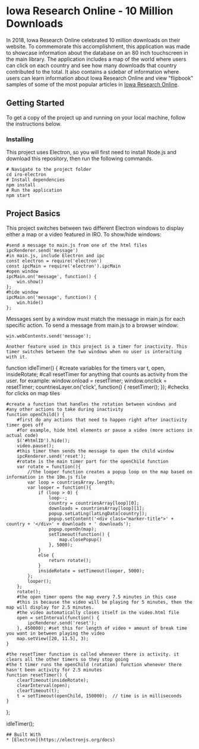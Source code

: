 # Iowa Research Online - 10 Million Downloads
In 2018, Iowa Research Online celebrated 10 million downloads on their website. To commemorate this accomplishment, this application was made to showcase information about the database on an 80 inch touchscreen in the main library. The application includes a map of the world where users can click on each country and see how many downloads that country contributed to the total. It also contains a sidebar of information where users can learn information about Iowa Research Online and view "flipbook" samples of some of the most popular articles in [Iowa Research Online](http://ir.uiowa.edu/).
## Getting Started
To get a copy of the project up and running on your local machine, follow the instructions below.
### Installing
This project uses Electron, so you will first need to install Node.js and download this repository, then run the following commands.
```
# Navigate to the project folder
cd iro-electron
# Install dependencies
npm install
# Run the application
npm start
```
## Project Basics
This project switches between two different Electron windows to display either a map or a video featured in IRO. To show/hide windows:
```
#send a message to main.js from one of the html files
ipcRenderer.send('message')
#in main.js, include Electron and ipc
const electron = require('electron')
const ipcMain = require('electron').ipcMain
#open window
ipcMain.on('message', function() {
	win.show()
};
#hide window
ipcMain.on('message', function() {
	win.hide()
};
```
Messages sent by a window must match the message in main.js for each specific action.
To send a message from main.js to a browser window:
```
win.webContents.send('message');
``
Another feature used in this project is a timer for inactivity. This timer switches between the two windows when no user is interacting with it.
```
function idleTimer() {
	#create variables for the timers
    var t, open, insideRotate;
	#call resetTimer for anything that counts as activity from the user. for example:
	window.onload = resetTimer;
    window.onclick = resetTimer;
    countriesLayer.on('click', function() {
		resetTimer();
    }); #checks for clicks on map tiles

	#create a function that handles the rotation between windows and
	#any other actions to take during inactivity
    function openChild() {
		#first do any actions that need to happen right after inactivity timer goes off
		#for example, hide html elements or pause a video (more actions in actual code)
		$('#htmlID').hide();
		video.pause();
		#this timer then sends the message to open the child window
        ipcRenderer.send('reset');
        #rotate is the main timer part for the openChild function
		var rotate = function(){
			//the looper function creates a popup loop on the map based on information in the 10m.js file
            var loop = countriesArray.length;
            var looper = function(){
				if (loop > 0) {
                    loop--;
                    country = countriesArray[loop][0];
                    downloads = countriesArray[loop][1];
                    popup.setLatLng(latLngData[country]);
                    popup.setContent('<div class="marker-title">' + country + '</div>' + downloads + ' downloads');
                    popup.openOn(map);
                    setTimeout(function() {
						map.closePopup()
					}, 5000);
                }
                else {
                    return rotate();
                }
                insideRotate = setTimeout(looper, 5000);
            };
            looper();
        };
        rotate();
		#the open timer opens the map every 7.5 minutes in this case
		#this is because the video will be playing for 5 minutes, then the map will display for 2.5 minutes.
		#the video automatically closes itself in the video.html file
        open = setInterval(function() {
            ipcRenderer.send('reset');
        }, 450000); #set this for length of video + amount of break time you want in between playing the video
        map.setView([20, 11.5], 3);
    }

	#the resetTimer function is called whenever there is activity. it clears all the other timers so they stop going
	#the t timer runs the openChild (rotation) function whenever there hasn't been activity for 2.5 minutes
    function resetTimer() {
        clearTimeout(insideRotate);
        clearInterval(open);
        clearTimeout(t);
        t = setTimeout(openChild, 150000);  // time is in milliseconds
    }
};

idleTimer();
```
## Built With
* [Electron](https://electronjs.org/docs)